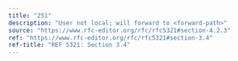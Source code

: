 ```yaml
---
title: "251"
description: "User not local; will forward to <forward-path>"
source: "https://www.rfc-editor.org/rfc/rfc5321#section-4.2.3"
ref: "https://www.rfc-editor.org/rfc/rfc5321#section-3.4"
ref-title: "REF 5321: Section 3.4"
---
```


